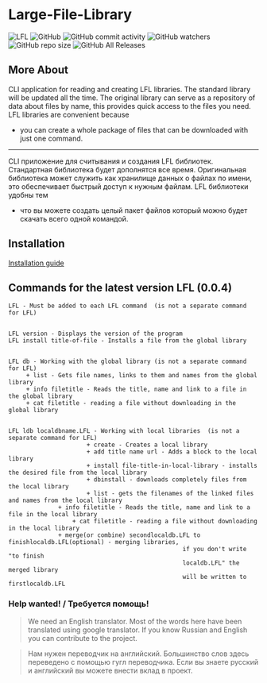 # Large-File-Library
![LFL](https://raw.githubusercontent.com/artegoser/Large-File-Library/master/imgs/LFL.png "LFL")
![GitHub](https://img.shields.io/github/license/artegoser/Large-File-Library)
![GitHub commit activity](https://img.shields.io/github/commit-activity/m/artegoser/Large-File-Library)
![GitHub watchers](https://img.shields.io/github/watchers/artegoser/Large-File-Library)
![GitHub repo size](https://img.shields.io/github/repo-size/artegoser/Large-File-Library)
![GitHub All Releases](https://img.shields.io/github/downloads/artegoser/Large-File-Library/total)
## More About 
CLI application for reading and creating LFL 
libraries.  The standard library will be updated 
all the time.  The original library can serve as 
a repository of data about files by name, this 
provides quick access to the files you need.
LFL libraries are convenient because 
* you can 
create a whole package of files that can be 
downloaded with just one command.

-------

CLI приложение для считывания и создания LFL 
библиотек. Стандартная библиотека будет 
дополнятся все время. Оригинальная библиотека 
может служить как хранилище данных о файлах по 
имени, это обеспечивает быстрый доступ к нужным 
файлам.
LFL библиотеки удобны тем 
* что вы можете создать 
целый пакет файлов который можно будет скачать 
всего одной командой.

## Installation
[Installation guide](https://github.com/artegoser/Large-File-Library/wiki/installation "installation guide") 

## Commands for the latest version LFL (0.0.4)
	LFL - Must be added to each LFL command  (is not a separate command for LFL) 


	LFL version - Displays the version of the program  
	LFL install title-of-file - Installs a file from the global library  
	

	LFL db - Working with the global library (is not a separate command for LFL) 
	     + list - Gets file names, links to them and names from the global library  
	     + info filetitle - Reads the title, name and link to a file in the global library
	     + cat filetitle - reading a file without downloading in the global library
	

	LFL ldb localdbname.LFL - Working with local libraries  (is not a separate command for LFL) 
	                      + create - Creates a local library  
	                      + add title name url - Adds a block to the local library  
	                      + install file-title-in-local-library - installs the desired file from the local library  
	                      + dbinstall - downloads completely files from the local library  
	                      + list - gets the filenames of the linked files and names from the local library
			      + info filetitle - Reads the title, name and link to a file in the local library
		              + cat filetitle - reading a file without downloading in the local library
			      + merge(or combine) secondlocaldb.LFL to finishlocaldb.LFL(optional) - merging libraries, 
												     if you don't write "to finish 		
												     localdb.LFL" the merged library 		
												     will be written to firstlocaldb.LFL


### Help wanted! / Требуется помощь! 
> We need an English translator.  Most of the words here have been translated using google translator.  If you know Russian and English you can contribute to the project.  

> Нам нужен переводчик на английский. Большинство слов здесь переведено с помощью гугл переводчика. Если вы знаете русский и английский вы можете внести вклад в проект.
